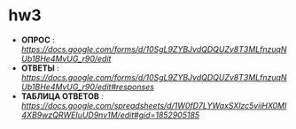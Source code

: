 # hw3
- **ОПРОС** : *https://docs.google.com/forms/d/10SgL9ZYBJvdQDQUZv8T3MLfnzuqNUb1BHe4MvUG_r90/edit*
- **ОТВЕТЫ** : *https://docs.google.com/forms/d/10SgL9ZYBJvdQDQUZv8T3MLfnzuqNUb1BHe4MvUG_r90/edit#responses*
- **ТАБЛИЦА ОТВЕТОВ** : *https://docs.google.com/spreadsheets/d/1W0fD7LYWaxSXlzc5viiHX0MI4XB9wzQRWEIuUD9nv1M/edit#gid=1852905185*
